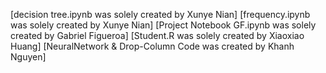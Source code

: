 [decision tree.ipynb was solely created by Xunye Nian]
[frequency.ipynb was solely created by Xunye Nian]
[Project Notebook GF.ipynb was solely created by Gabriel Figueroa]
[Student.R was solely created by Xiaoxiao Huang]
[NeuralNetwork & Drop-Column Code was created by Khanh Nguyen]


